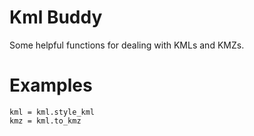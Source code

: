 Kml Buddy
=========
Some helpful functions for dealing with KMLs and KMZs.

Examples
=========
```kml = KmlBuddy::XML.new(kml_file)
kml = kml.style_kml
kmz = kml.to_kmz
